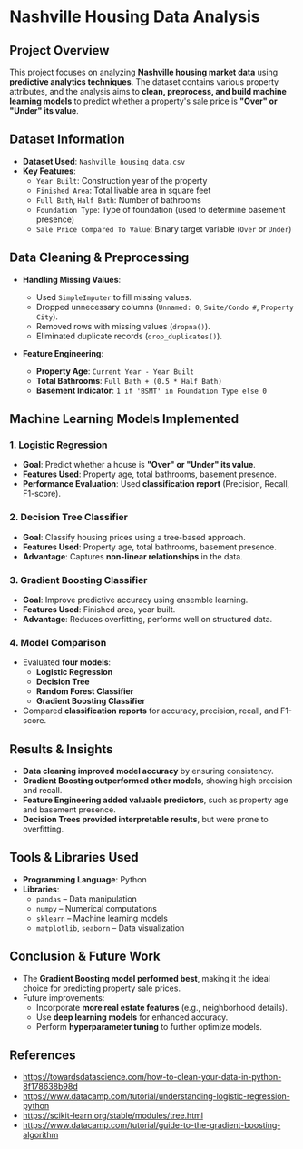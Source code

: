# **Nashville Housing Data Analysis**  

## **Project Overview**  
This project focuses on analyzing **Nashville housing market data** using **predictive analytics techniques**. The dataset contains various property attributes, and the analysis aims to **clean, preprocess, and build machine learning models** to predict whether a property's sale price is **"Over" or "Under" its value**.  

## **Dataset Information**  
- **Dataset Used**: `Nashville_housing_data.csv`  
- **Key Features**:
  - `Year Built`: Construction year of the property  
  - `Finished Area`: Total livable area in square feet  
  - `Full Bath`, `Half Bath`: Number of bathrooms  
  - `Foundation Type`: Type of foundation (used to determine basement presence)  
  - `Sale Price Compared To Value`: Binary target variable (`Over` or `Under`)  

## **Data Cleaning & Preprocessing**  
- **Handling Missing Values**:
  - Used `SimpleImputer` to fill missing values.  
  - Dropped unnecessary columns (`Unnamed: 0`, `Suite/Condo #`, `Property City`).  
  - Removed rows with missing values (`dropna()`).  
  - Eliminated duplicate records (`drop_duplicates()`).  

- **Feature Engineering**:
  - **Property Age**: `Current Year - Year Built`  
  - **Total Bathrooms**: `Full Bath + (0.5 * Half Bath)`  
  - **Basement Indicator**: `1 if 'BSMT' in Foundation Type else 0`  

## **Machine Learning Models Implemented**  

### **1. Logistic Regression**
- **Goal**: Predict whether a house is **"Over" or "Under" its value**.  
- **Features Used**: Property age, total bathrooms, basement presence.  
- **Performance Evaluation**: Used **classification report** (Precision, Recall, F1-score).  

### **2. Decision Tree Classifier**
- **Goal**: Classify housing prices using a tree-based approach.  
- **Features Used**: Property age, total bathrooms, basement presence.  
- **Advantage**: Captures **non-linear relationships** in the data.  

### **3. Gradient Boosting Classifier**
- **Goal**: Improve predictive accuracy using ensemble learning.  
- **Features Used**: Finished area, year built.  
- **Advantage**: Reduces overfitting, performs well on structured data.  

### **4. Model Comparison**
- Evaluated **four models**:  
  - **Logistic Regression**  
  - **Decision Tree**  
  - **Random Forest Classifier**  
  - **Gradient Boosting Classifier**  
- Compared **classification reports** for accuracy, precision, recall, and F1-score.  

## **Results & Insights**  
- **Data cleaning improved model accuracy** by ensuring consistency.  
- **Gradient Boosting outperformed other models**, showing high precision and recall.  
- **Feature Engineering added valuable predictors**, such as property age and basement presence.  
- **Decision Trees provided interpretable results**, but were prone to overfitting.  

## **Tools & Libraries Used**  
- **Programming Language**: Python  
- **Libraries**:  
  - `pandas` – Data manipulation  
  - `numpy` – Numerical computations  
  - `sklearn` – Machine learning models  
  - `matplotlib`, `seaborn` – Data visualization  

## **Conclusion & Future Work**  
- The **Gradient Boosting model performed best**, making it the ideal choice for predicting property sale prices.  
- Future improvements:  
  - Incorporate **more real estate features** (e.g., neighborhood details).  
  - Use **deep learning models** for enhanced accuracy.  
  - Perform **hyperparameter tuning** to further optimize models.  

## **References**  
- https://towardsdatascience.com/how-to-clean-your-data-in-python-8f178638b98d
- https://www.datacamp.com/tutorial/understanding-logistic-regression-python
- https://scikit-learn.org/stable/modules/tree.html
- https://www.datacamp.com/tutorial/guide-to-the-gradient-boosting-algorithm
